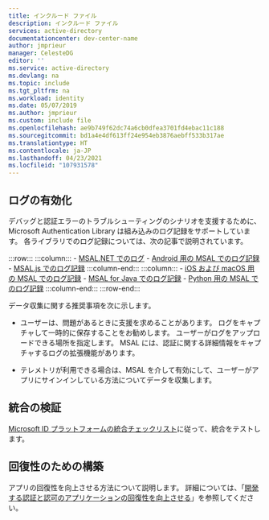 ```yaml
---
title: インクルード ファイル
description: インクルード ファイル
services: active-directory
documentationcenter: dev-center-name
author: jmprieur
manager: CelesteDG
editor: ''
ms.service: active-directory
ms.devlang: na
ms.topic: include
ms.tgt_pltfrm: na
ms.workload: identity
ms.date: 05/07/2019
ms.author: jmprieur
ms.custom: include file
ms.openlocfilehash: ae9b749f62dc74a6cb0dfea3701fd4ebac11c188
ms.sourcegitcommit: bd1a4e4df613ff24e954eb3876aebff533b317ae
ms.translationtype: HT
ms.contentlocale: ja-JP
ms.lasthandoff: 04/23/2021
ms.locfileid: "107931578"
---
```

## <a name="enable-logging"></a>ログの有効化

デバッグと認証エラーのトラブルシューティングのシナリオを支援するために、Microsoft Authentication Library は組み込みのログ記録をサポートしています。 各ライブラリでのログ記録については、次の記事で説明されています。

:::row:::
    :::column:::
        - [MSAL.NET でのログ](../articles/active-directory/develop/msal-logging-dotnet.md)
        - [Android 用の MSAL でのログ記録](../articles/active-directory/develop/msal-logging-android.md)
        - [MSAL.js でのログ記録](../articles/active-directory/develop/msal-logging-js.md)
    :::column-end:::
    :::column:::
        - [iOS および macOS 用の MSAL でのログ記録](../articles/active-directory/develop/msal-logging-ios.md)
        - [MSAL for Java でのログ記録](../articles/active-directory/develop/msal-logging-java.md)
        - [Python 用の MSAL でのログ記録](../articles/active-directory/develop/msal-logging-python.md)
    :::column-end:::
:::row-end:::

データ収集に関する推奨事項を次に示します。

- ユーザーは、問題があるときに支援を求めることがあります。 ログをキャプチャして一時的に保存することをお勧めします。 ユーザーがログをアップロードできる場所を指定します。 MSAL には、認証に関する詳細情報をキャプチャするログの拡張機能があります。

- テレメトリが利用できる場合は、MSAL を介して有効にして、ユーザーがアプリにサインインしている方法についてデータを収集します。


## <a name="validate-your-integration"></a>統合の検証

[Microsoft ID プラットフォームの統合チェックリスト](../articles/active-directory/develop/identity-platform-integration-checklist.md)に従って、統合をテストします。

## <a name="build-for-resilience"></a>回復性のための構築

アプリの回復性を向上させる方法について説明します。 詳細については、「[開発する認証と認可のアプリケーションの回復性を向上させる](../articles/active-directory/fundamentals/resilience-app-development-overview.md)」を参照してください。
